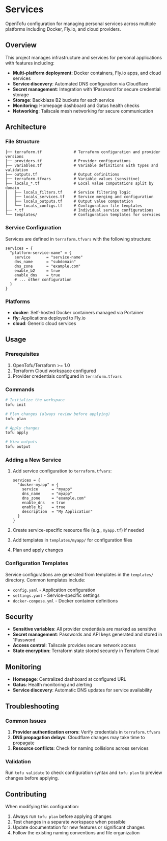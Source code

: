 # Services

OpenTofu configuration for managing personal services across multiple platforms including Docker, Fly.io, and cloud providers.

## Overview

This project manages infrastructure and services for personal applications with features including:

- **Multi-platform deployment**: Docker containers, Fly.io apps, and cloud services
- **Service discovery**: Automated DNS configuration via Cloudflare
- **Secret management**: Integration with 1Password for secure credential storage
- **Storage**: Backblaze B2 buckets for each service
- **Monitoring**: Homepage dashboard and Gatus health checks
- **Networking**: Tailscale mesh networking for secure communication

## Architecture

### File Structure

```
├── terraform.tf              # Terraform configuration and provider versions
├── providers.tf              # Provider configurations
├── variables.tf              # Variable definitions with types and validation
├── outputs.tf                # Output definitions
├── terraform.tfvars          # Variable values (sensitive)
├── locals_*.tf               # Local value computations split by domain
│   ├── locals_filters.tf     # Service filtering logic
│   ├── locals_services.tf    # Service merging and configuration
│   ├── locals_outputs.tf     # Output value computation
│   └── locals_configs.tf     # Configuration file templates
├── *.tf                      # Individual service configurations
└── templates/                # Configuration templates for services
```

### Service Configuration

Services are defined in `terraform.tfvars` with the following structure:

```hcl
services = {
  "platform-service-name" = {
    service       = "service-name"
    dns_name      = "subdomain"
    dns_zone      = "example.com"
    enable_b2     = true
    enable_dns    = true
    # ... other configuration
  }
}
```

### Platforms

- **docker**: Self-hosted Docker containers managed via Portainer
- **fly**: Applications deployed to Fly.io
- **cloud**: Generic cloud services

## Usage

### Prerequisites

1. OpenTofu/Terraform >= 1.0
2. Terraform Cloud workspace configured
3. Provider credentials configured in `terraform.tfvars`

### Commands

```bash
# Initialize the workspace
tofu init

# Plan changes (always review before applying)
tofu plan

# Apply changes
tofu apply

# View outputs
tofu output
```

### Adding a New Service

1. Add service configuration to `terraform.tfvars`:
   ```hcl
   services = {
     "docker-myapp" = {
       service      = "myapp"
       dns_name     = "myapp"
       dns_zone     = "example.com"
       enable_dns   = true
       enable_b2    = true
       description  = "My Application"
     }
   }
   ```

2. Create service-specific resource file (e.g., `myapp.tf`) if needed

3. Add templates in `templates/myapp/` for configuration files

4. Plan and apply changes

### Configuration Templates

Service configurations are generated from templates in the `templates/` directory. Common templates include:

- `config.yaml` - Application configuration
- `settings.yaml` - Service-specific settings
- `docker-compose.yml` - Docker container definitions

## Security

- **Sensitive variables**: All provider credentials are marked as sensitive
- **Secret management**: Passwords and API keys generated and stored in 1Password
- **Access control**: Tailscale provides secure network access
- **State encryption**: Terraform state stored securely in Terraform Cloud

## Monitoring

- **Homepage**: Centralized dashboard at configured URL
- **Gatus**: Health monitoring and alerting
- **Service discovery**: Automatic DNS updates for service availability

## Troubleshooting

### Common Issues

1. **Provider authentication errors**: Verify credentials in `terraform.tfvars`
2. **DNS propagation delays**: Cloudflare changes may take time to propagate
3. **Resource conflicts**: Check for naming collisions across services

### Validation

Run `tofu validate` to check configuration syntax and `tofu plan` to preview changes before applying.

## Contributing

When modifying this configuration:

1. Always run `tofu plan` before applying changes
2. Test changes in a separate workspace when possible
3. Update documentation for new features or significant changes
4. Follow the existing naming conventions and file organization


